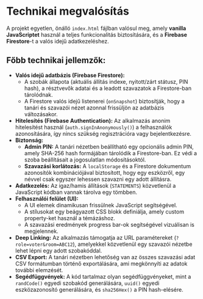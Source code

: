 # Technikai megvalósítás

A projekt egyetlen, önálló `index.html` fájlban valósul meg, amely **vanilla JavaScriptet** használ a teljes funkcionalitás biztosítására, és a **Firebase Firestore**-t a valós idejű adatkezeléshez.

## Főbb technikai jellemzők:

*   **Valós idejű adatbázis (Firebase Firestore):**
    *   A szobák állapota (aktuális állítás indexe, nyitott/zárt státusz, PIN hash), a résztvevők adatai és a leadott szavazatok a Firestore-ban tárolódnak.
    *   A Firestore valós idejű listenerei (`onSnapshot`) biztosítják, hogy a tanári és szavazói nézet azonnal frissüljön az adatbázis változásakor.
*   **Hitelesítés (Firebase Authentication):** Az alkalmazás anonim hitelesítést használ (`auth.signInAnonymously()`) a felhasználók azonosítására, így nincs szükség regisztrációra vagy bejelentkezésre.
*   **Biztonság:**
    *   **Admin PIN:** A tanári nézetben beállítható egy opcionális admin PIN, amely SHA-256 hash formájában tárolódik a Firestore-ban. Ez védi a szoba beállításait a jogosulatlan módosításoktól.
    *   **Szavazási korlátozás:** A `localStorage` és a Firestore dokumentum azonosítók kombinációjával biztosított, hogy egy eszközről, egy névvel csak egyszer lehessen szavazni egy adott állításra.
*   **Adatkezelés:** Az igaz/hamis állítások (`STATEMENTS`) közvetlenül a JavaScript kódban vannak tárolva egy tömbben.
*   **Felhasználói felület (UI):**
    *   A UI elemek dinamikusan frissülnek JavaScript segítségével.
    *   A stílusokat egy beágyazott CSS blokk definiálja, amely custom property-ket használ a témázáshoz.
    *   A szavazási eredmények progress bar-ok segítségével vizuálisan is megjelennek.
*   **Deep Linking:** Az alkalmazás támogatja az URL paramétereket (`?role=voter&room=ABC12`), amelyekkel közvetlenül egy szavazói nézetbe lehet lépni egy adott szobakóddal.
*   **CSV Export:** A tanári nézetben lehetőség van az összes szavazási adat CSV formátumban történő exportálására, ami megkönnyíti az adatok további elemzését.
*   **Segédfüggvények:** A kód tartalmaz olyan segédfüggvényeket, mint a `randCode()` egyedi szobakód generálására, `uuid()` egyedi eszközazonosító generálására, és `sha256Hex()` a PIN hash-elésére.
